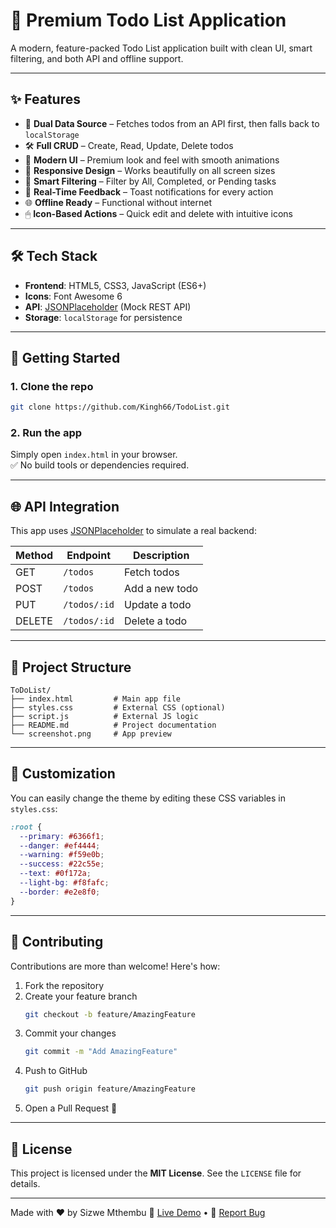 # 🌟 Premium Todo List Application


A modern, feature-packed Todo List application built with clean UI, smart filtering, and both API and offline support.

---

## ✨ Features

- 🔄 **Dual Data Source** – Fetches todos from an API first, then falls back to `localStorage`
- 🛠 **Full CRUD** – Create, Read, Update, Delete todos
- 🎨 **Modern UI** – Premium look and feel with smooth animations
- 📱 **Responsive Design** – Works beautifully on all screen sizes
- 🧠 **Smart Filtering** – Filter by All, Completed, or Pending tasks
- 🚀 **Real-Time Feedback** – Toast notifications for every action
- 🌐 **Offline Ready** – Functional without internet
- 🖱 **Icon-Based Actions** – Quick edit and delete with intuitive icons

---

## 🛠 Tech Stack

- **Frontend**: HTML5, CSS3, JavaScript (ES6+)
- **Icons**: Font Awesome 6
- **API**: [JSONPlaceholder](https://jsonplaceholder.typicode.com/) (Mock REST API)
- **Storage**: `localStorage` for persistence

---

## 🚀 Getting Started

### 1. Clone the repo
```bash
git clone https://github.com/Kingh66/TodoList.git
```

### 2. Run the app  
Simply open `index.html` in your browser.  
✅ No build tools or dependencies required.

---

## 🌐 API Integration

This app uses [JSONPlaceholder](https://jsonplaceholder.typicode.com/) to simulate a real backend:

| Method | Endpoint           | Description         |
|--------|--------------------|---------------------|
| GET    | `/todos`           | Fetch todos         |
| POST   | `/todos`           | Add a new todo      |
| PUT    | `/todos/:id`       | Update a todo       |
| DELETE | `/todos/:id`       | Delete a todo       |

---

## 📁 Project Structure

```
ToDoList/
├── index.html         # Main app file
├── styles.css         # External CSS (optional)
├── script.js          # External JS logic
├── README.md          # Project documentation
└── screenshot.png     # App preview
```

---

## 🎨 Customization

You can easily change the theme by editing these CSS variables in `styles.css`:

```css
:root {
  --primary: #6366f1;
  --danger: #ef4444;
  --warning: #f59e0b;
  --success: #22c55e;
  --text: #0f172a;
  --light-bg: #f8fafc;
  --border: #e2e8f0;
}
```

---

## 🤝 Contributing

Contributions are more than welcome! Here's how:

1. Fork the repository  
2. Create your feature branch  
   ```bash
   git checkout -b feature/AmazingFeature
   ```
3. Commit your changes  
   ```bash
   git commit -m "Add AmazingFeature"
   ```
4. Push to GitHub  
   ```bash
   git push origin feature/AmazingFeature
   ```
5. Open a Pull Request 🎉

---

## 📄 License

This project is licensed under the **MIT License**. See the `LICENSE` file for details.

---

Made with ❤️ by Sizwe Mthembu 
🔗 [Live Demo](https://kingh66.github.io/ToDoList/) • 🐞 [Report Bug](https://portfolio-vo6v.onrender.com/)
